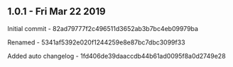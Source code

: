 
## 1.0.1 - Fri Mar 22 2019

Initial commit - 82ad79777f2c496511d3652ab3b7bc4eb09979ba

Renamed - 5341af5392e020f1244259e8e87bc7dbc3099f33

Added auto changelog - 1fd406de39daaccdb44b61ad0095f8a0d2749e28


